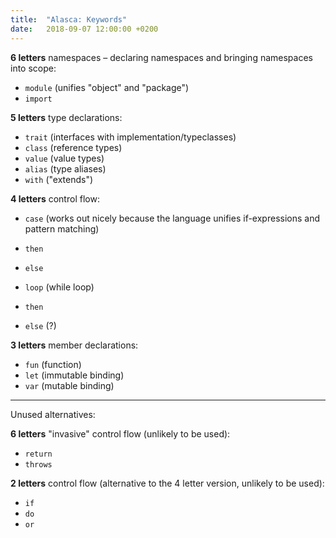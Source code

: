 ```yaml
---
title:  "Alasca: Keywords"
date:   2018-09-07 12:00:00 +0200
---
```


**6 letters** namespaces – declaring namespaces and bringing namespaces into scope:

- `module` (unifies "object" and "package")
- `import`

**5 letters** type declarations:

- `trait` (interfaces with implementation/typeclasses)
- `class` (reference types)
- `value` (value types)
- `alias` (type aliases)
- `with` ("extends")

**4 letters** control flow:

- `case` (works out nicely because the language unifies if-expressions and pattern matching)
- `then`
- `else`

- `loop` (while loop)
- `then`
- `else` (?)

**3 letters** member declarations:

- `fun` (function)
- `let` (immutable binding)
- `var` (mutable binding)

---

Unused alternatives:

**6 letters** "invasive" control flow (unlikely to be used):

- `return`
- `throws`

**2 letters** control flow (alternative to the 4 letter version, unlikely to be used):

- `if`
- `do`
- `or`

